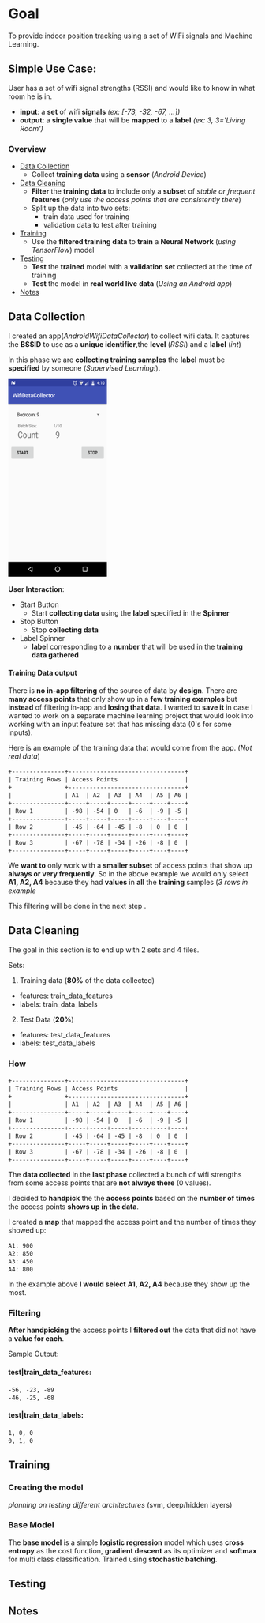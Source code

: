 # Goal
To provide indoor position tracking using a set of WiFi signals and Machine Learning.

## Simple Use Case:

  User has a set of wifi signal strengths (RSSI) and would like to know in what
  room he is in.

  * **input**: a **set** of wifi **signals** *(ex: [-73, -32, -67, ...])*
  * **output**: a **single value** that will be **mapped** to a **label** *(ex: 3, 3='Living Room')*

### Overview
* [Data Collection](#header_data_collection)
  * Collect **training data** using a **sensor** (*Android Device*)
* [Data Cleaning](#header_data_cleaning)
  * **Filter** the **training data** to include only a **subset** of *stable or frequent* **features** (*only use the access points that are consistently there*)
  * Split up the data into two sets:
    * train data used for training
    * validation data to test after training
* [Training](#header_training)
  * Use the **filtered training data** to **train** a **Neural Network** (*using TensorFlow*) model
* [Testing](#header_testing)
  * **Test** the **trained** model with a **validation set** collected at the time of training
  * **Test** the model in **real world live data** (*Using an Android app*)
* [Notes](#header_notes)

## Data Collection<a name="header_data_collection"></a>
I created an app(*AndroidWifiDataCollector*) to collect wifi data.
It captures the **BSSID** to use as a **unique identifier**,the **level** (*RSSI*) and a **label** (*int*)

In this phase we are **collecting training samples** the **label** must be **specified** by someone (*Supervised Learning!*).

<img src="/images/wifi_data_collector.png" width="200" height="400" />

**User Interaction**:
* Start Button
  * Start **collecting data** using the **label** specified in the **Spinner**
* Stop Button
  * Stop **collecting data**
* Label Spinner
  * **label** corresponding to a **number** that will be used in the **training data gathered**

#### Training Data output
  There is **no in-app filtering** of the source of data by **design**. There are **many access points** that only show up in a **few training examples** but **instead** of filtering in-app and **losing that data**. I wanted to **save it** in case I wanted to work on a separate machine learning project that would look into working with an input feature set that has missing data (0's for some inputs).

  Here is an example of the training data that would come from the app. (*Not real data*)


```text
+---------------+---------------------------------+
| Training Rows | Access Points                   |
+               +---------------------------------+
|               | A1  | A2  | A3  | A4  | A5 | A6 |
+---------------+-----+-----+-----+-----+----+----+
| Row 1         | -98 | -54 | 0   | -6  | -9 | -5 |
+---------------+-----+-----+-----+-----+----+----+
| Row 2         | -45 | -64 | -45 | -8  | 0  | 0  |
+---------------+-----+-----+-----+-----+----+----+
| Row 3         | -67 | -78 | -34 | -26 | -8 | 0  |
+---------------+-----+-----+-----+-----+----+----+
```
  We **want to** only work with a **smaller subset** of access points that show up **always or very frequently**. So in the above example we would only select **A1, A2, A4** because they had **values** in **all** the **training** samples (*3 rows in example*

  This filtering will be done in the next step .

## Data Cleaning<a name="header_data_cleaning"></a>

The goal in this section is to end up with 2 sets and 4 files.

Sets:
1. Training data (**80%** of the data collected)
  * features: train_data_features
  * labels: train_data_labels
2. Test Data (**20%**)
  * features: test_data_features
  * labels: test_data_labels

### How
```text
+---------------+---------------------------------+
| Training Rows | Access Points                   |
+               +---------------------------------+
|               | A1  | A2  | A3  | A4  | A5 | A6 |
+---------------+-----+-----+-----+-----+----+----+
| Row 1         | -98 | -54 | 0   | -6  | -9 | -5 |
+---------------+-----+-----+-----+-----+----+----+
| Row 2         | -45 | -64 | -45 | -8  | 0  | 0  |
+---------------+-----+-----+-----+-----+----+----+
| Row 3         | -67 | -78 | -34 | -26 | -8 | 0  |
+---------------+-----+-----+-----+-----+----+----+
```
The **data collected** in the **last phase** collected a bunch of wifi strengths from some access points that are **not always there** (0 values).

I decided to **handpick** the the **access points** based on the **number of times** the access points **shows up in the data**.

I created a **map** that mapped the access point and the number of times they showed up:
```text
A1: 900
A2: 850
A3: 450
A4: 800
```
In the example above **I would select A1, A2, A4** because they show up the most.

### Filtering
**After handpicking** the access points I **filtered out** the data that did not have a **value for each**.

Sample Output:

#### test|train_data_features:

```text
-56, -23, -89
-46, -25, -68
```
#### test|train_data_labels:
```text
1, 0, 0
0, 1, 0
```

## Training<a name="header_training"></a>

### Creating the model
*planning on testing different architectures* (svm, deep/hidden layers)

### Base Model
The **base model** is a simple **logistic regression** model which uses **cross entropy** as the cost function, **gradient descent** as its optimizer and **softmax** for multi class classification. Trained using **stochastic batching**.
## Testing<a name="header_testing"></a>
## Notes<a name="header_notes"></a>
